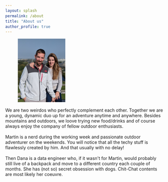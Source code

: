 ```yaml
---
layout: splash 
permalink: /about
title: "About us"
author_profile: true
---
```


<figure class="align-right" style="width: 30%;">
    <a href="/assets/images/about_us.jpg"><img src="/assets/images/about_us.jpg" title="about us" alt="alpine duo profile pic"></a>
</figure>

<div >
We are two weirdos who perfectly complement each other. Together we are a young, dynamic duo up for an adventure anytime and anywhere. Besides mountains and outdoors, we loove trying new food/drinks and of course always enjoy the company of fellow outdoor enthusiasts. 
</div>
<br/>
<div>
​Martin is a nerd during the working week and passionate outdoor adventurer on the weekends. You will notice that all the techy stuff is flawlessly created by him. And that usually with no delay! 
</div>
<br/>
<div>
Then Dana is a data engineer who, if it wasn't for Martin, would probably still live of a backpack and move to a different country each couple of months. She has (not so) secret obsession with dogs. Chit-Chat contents are most likely her coeuvre.

</div>


​
